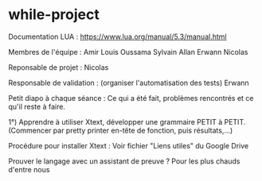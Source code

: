 # while-project

Documentation LUA :
https://www.lua.org/manual/5.3/manual.html

Membres de l'équipe :
Amir Louis Oussama Sylvain Allan Erwann Nicolas

Reponsable de projet :
Nicolas

Responsable de validation : (organiser l'automatisation des tests)
Erwann

Petit diapo à chaque séance : Ce qui a été fait, problèmes rencontrés et ce qu'il reste à faire.

1°) Apprendre à utiliser Xtext, développer une grammaire PETIT à PETIT. (Commencer par pretty printer en-tête de fonction, puis résultats,...)

Procédure pour installer Xtext : Voir fichier "Liens utiles" du Google Drive



Prouver le langage avec un assistant de preuve ? Pour les plus chauds d'entre nous
